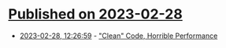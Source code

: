 # [Published on 2023-02-28](index.md)

* [2023-02-28, 12:26:59](https://lobste.rs/s/ixv0yy/clean_code_horrible_performance) - [\"Clean\" Code, Horrible Performance](https://www.youtube.com/watch?v=tD5NrevFtbU)
